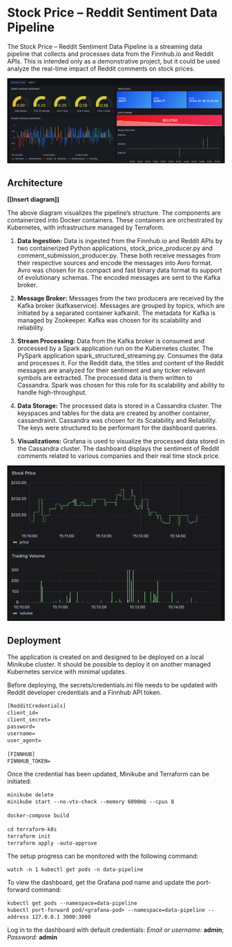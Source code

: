 # Stock Price – Reddit Sentiment Data Pipeline #

The Stock Price – Reddit Sentiment Data Pipeline is a streaming data pipeline that collects and processes data from the Finnhub.io and Reddit APIs. This is intended only as a demonstrative project, but it could be used analyze the real-time impact of Reddit comments on stock prices. 

![dashboard_screenshot](https://raw.githubusercontent.com/tom-shanahan/StockStreamer-Streaming-Data-Pipeline/development/images/screenshot1.png)

## Architecture ##

**[[Insert diagram]]**

The above diagram visualizes the pipeline’s structure. The components are containerized into Docker containers. These containers are orchestrated by Kubernetes, with infrastructure managed by Terraform. 

1. **Data Ingestion:** Data is ingested from the Finnhub.io and Reddit APIs by two containerized Python applications, stock_price_producer.py and comment_submission_producer.py. These both receive messages from their respective sources and encode the messages into Avro format. Avro was chosen for its compact and fast binary data format its support of evolutionary schemas. The encoded messages are sent to the Kafka broker.

2. **Message Broker:** Messages from the two producers are received by the Kafka broker (kafkaservice). Messages are grouped by topics, which are initiated by a separated container kafkainit. The metadata for Kafka is managed by Zookeeper. Kafka was chosen for its scalability and reliability. 

3. **Stream Processing:** Data from the Kafka broker is consumed and processed by a Spark application run on the Kubernetes cluster. The PySpark application spark_structured_streaming.py. Consumes the data and processes it. For the Reddit data, the titles and content of the Reddit messages are analyzed for their sentiment and any ticker relevant symbols are extracted. The processed data is them written to Cassandra. Spark was chosen for this role for its scalability and ability to handle high-throughput.

4. **Data Storage:** The processed data is stored in a Cassandra cluster. The keyspaces and tables for the data are created by another container, cassandrainit. Cassandra was chosen for its Scalability and Reliability. The keys were structured to be performant for the dashboard queries. 

5. **Visualizations:** Grafana is used to visualize the processed data stored in the Cassandra cluster. The dashboard displays the sentiment of Reddit comments related to various companies and their real time stock price. 

![dashboard_gif](https://raw.githubusercontent.com/tom-shanahan/StockStreamer-Streaming-Data-Pipeline/development/images/screenshot2.gif)

## Deployment ##

The application is created on and designed to be deployed on a local Minikube cluster. It should be possible to deploy it on another managed Kubernetes service with minimal updates. 

Before deploying, the secrets/credentials.ini file needs to be updated with Reddit developer credentials and a Finnhub API token. 
```
[RedditCredentials]
client_id=
client_secret=
password=
username=
user_agent=

[FINNHUB]
FINNHUB_TOKEN=
```

Once the credential has been updated, Minikube and Terraform can be initiated: 

```
minikube delete
minikube start --no-vtx-check --memory 6000mb --cpus 8

docker-compose build 

cd terraform-k8s
terraform init
terraform apply -auto-approve 
```

The setup progress can be monitored with the following command:

```
watch -n 1 kubectl get pods -n data-pipeline
```

To view the dashboard, get the Grafana pod name and update the port-forward command: 
```
kubectl get pods --namespace=data-pipeline
kubectl port-forward pod/<grafana-pod> --namespace=data-pipeline --address 127.0.0.1 3000:3000
```

Log in to the dashboard with default credentials: *Email or username:* **admin**; *Password:* **admin**
